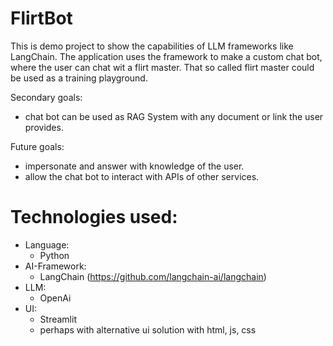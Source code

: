# FlirtBot
This is demo project to show the capabilities of LLM frameworks like LangChain.
The application uses the framework to make a custom chat bot, where the user can chat wit a flirt master.
That so called flirt master could be used as a training playground.

Secondary goals:
* chat bot can be used as RAG System with any document or link the user provides.

Future goals:
* impersonate and answer with knowledge of the user.
* allow the chat bot to interact with APIs of other services.

# Technologies used:
* Language:
  * Python
* AI-Framework:
  * LangChain (https://github.com/langchain-ai/langchain)
* LLM:
  * OpenAi
* UI:
  * Streamlit
  * perhaps with alternative ui solution with html, js, css

